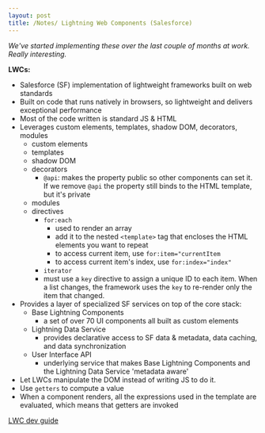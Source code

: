 ```yaml
---
layout: post
title: /Notes/ Lightning Web Components (Salesforce)
---
```


_We've started implementing these over the last couple of months at work. Really interesting._

**LWCs:**
- Salesforce (SF) implementation of lightweight frameworks built on web standards
- Built on code that runs natively in browsers, so lightweight and delivers exceptional performance
- Most of the code written is standard JS & HTML
- Leverages custom elements, templates, shadow DOM, decorators, modules
    - custom elements
    - templates
    - shadow DOM
    - decorators
        - `@api`: makes the property public so other components can set it. If we remove `@api` the property still binds to the HTML template, but it's private
    - modules
    - directives
        - `for:each`
            - used to render an array
            - add it to the nested `<template>` tag that encloses the HTML elements you want to repeat
            - to access current item, use `for:item="currentItem`
            - to access current item's index, use `for:index="index"`
        - `iterator`
        - must use a `key` directive to assign a unique ID to each item. When a list changes, the framework uses the `key` to re-render only the item that changed.
- Provides a layer of specialized SF services on top of the core stack:
    - Base Lightning Components
        - a set of over 70 UI components all built as custom elements
    - Lightning Data Service
        - provides declarative access to SF data & metadata, data caching, and data synchronization
    - User Interface API
        - underlying service that makes Base Lightning Components and the Lightning Data Service 'metadata aware'
- Let LWCs manipulate the DOM instead of writing JS to do it.
- Use `getters` to compute a value
- When a component renders, all the expressions used in the template are evaluated, which means that getters are invoked

[LWC dev guide](https://lwc.dev/)

